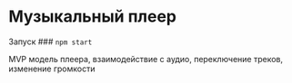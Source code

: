 # Музыкальный плеер

Запуск ### `npm start`

MVP модель плеера, взаимодействие с аудио, переключение треков, изменение громкости
